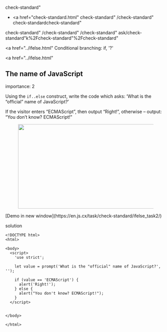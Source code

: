 check-standard"

-   <a href="check-standard.html"
    check-standard"
    /check-standard"
    check-standardcheck-standard"

<!-- -->

check-standard"
/check-standard"
/check-standard"
ask/check-standard"k%2Fcheck-standard"%2Fcheck-standard" </a>

<a href="../ifelse.html" Conditional branching: if, '?'</span></a>

<a href="../ifelse.html"

## The name of JavaScript

<span class="task__importance" title="How important is the task, from 1 to 5">importance: 2</span>

Using the `if..else` construct, write the code which asks: ‘What is the “official” name of JavaScript?’

If the visitor enters “ECMAScript”, then output “Right!”, otherwise – output: “You don’t know? ECMAScript!”

<figure><img src="check-standard/ifelse_task2.svg" width="500" height="264" /></figure>[Demo in new window](https://en.js.cx/task/check-standard/ifelse_task2/)

solution

<a href="check-standard.html#" class="toolbar__button toolbar__button_run" title="show"></a>

<a href="check-standard.html#" class="toolbar__button toolbar__button_edit" title="open in sandbox"></a>

    <!DOCTYPE html>
    <html>

    <body>
      <script>
        'use strict';

        let value = prompt('What is the "official" name of JavaScript?', '');

        if (value == 'ECMAScript') {
          alert('Right!');
        } else {
          alert("You don't know? ECMAScript!");
        }
      </script>


    </body>

    </html>
